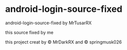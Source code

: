 # android-login-source-fixed
android-login-source-fixed by MrTusarRX

this source fixed by me

this project creat by © MrDarkRX and © springmusk026
